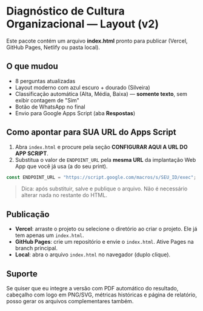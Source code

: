 # Diagnóstico de Cultura Organizacional — Layout (v2)

Este pacote contém um arquivo **index.html** pronto para publicar (Vercel, GitHub Pages, Netlify ou pasta local).

## O que mudou
- 8 perguntas atualizadas
- Layout moderno com azul escuro + dourado (Silveira)
- Classificação automática (Alta, Média, Baixa) — **somente texto**, sem exibir contagem de "Sim"
- Botão de WhatsApp no final
- Envio para Google Apps Script (aba **Respostas**)

## Como apontar para SUA URL do Apps Script
1. Abra `index.html` e procure pela seção **CONFIGURAR AQUI A URL DO APP SCRIPT**.
2. Substitua o valor de `ENDPOINT_URL` pela **mesma URL** da implantação Web App que você já usa (a do seu print).

```js
const ENDPOINT_URL = "https://script.google.com/macros/s/SEU_ID/exec";
```

> Dica: após substituir, salve e publique o arquivo. Não é necessário alterar nada no restante do HTML.

## Publicação
- **Vercel**: arraste o projeto ou selecione o diretório ao criar o projeto. Ele já tem apenas um `index.html`.
- **GitHub Pages**: crie um repositório e envie o `index.html`. Ative Pages na branch principal.
- **Local**: abra o arquivo `index.html` no navegador (duplo clique).

## Suporte
Se quiser que eu integre a versão com PDF automático do resultado, cabeçalho com logo em PNG/SVG, métricas históricas e página de relatório, posso gerar os arquivos complementares também.
